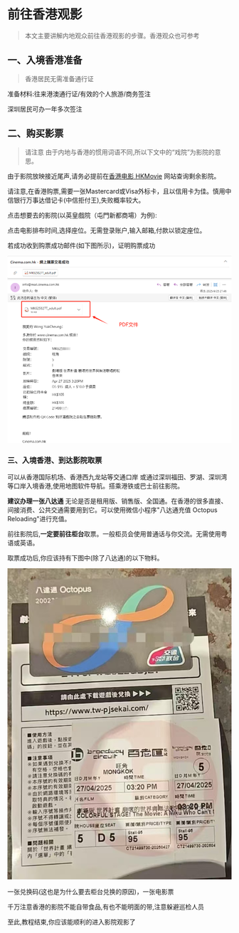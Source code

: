 # 前往香港观影

> 本文主要讲解内地观众前往香港观影的步骤。香港观众也可参考

## 一、入境香港准备

> 香港居民无需准备通行证

准备材料:往来港澳通行证/有效的个人旅游/商务签注

深圳居民可办一年多次签注

## 二、购买影票

> 请注意 由于内地与香港的惯用词语不同,所以下文中的“戏院”为影院的意思。

由于影院放映接近尾声,请务必提前在[香港电影 HKMovie](https://hkmovie6.com/movie/016c22be-3bf7-4859-a8b4-65a9539547db/%E5%8A%87%E5%A0%B4%E7%89%88_%E4%B8%96%E7%95%8C%E8%A8%88%E7%95%AB_%E5%B4%A9%E5%A3%9E%E7%9A%84%E4%B8%96%E7%95%8C%E8%88%87%E7%84%A1%E6%B3%95%E6%AD%8C%E5%94%B1%E7%9A%84%E5%88%9D%E9%9F%B3%E6%9C%AA%E4%BE%86) 网站查询剩余影院。

请注意,在香港购票,需要一张Mastercard或Visa外标卡，且以信用卡为佳。慎用中信银行万事达借记卡(中信拒付王),失败概率较大。

点击想要去的影院(以英皇戲院（屯門新都商場）为例):

点击电影排布时间,选择座位。无需登录账户,输入邮箱,付款以锁定座位。

若成功收到购票成功邮件(如下图所示)，证明购票成功

![购票成功](./imgs/ec3980a5edf354a635f895c58dcdede.png)

### 三、入境香港、到达影院取票

可以从香港国际机场、香港西九龙站等交通口岸 或通过深圳福田、罗湖、深圳湾等口岸入境香港,使用地图软件导航。搭乘港铁或巴士前往影院。

**建议办理一张八达通** 无论是否是租用版、销售版、全国通。在香港的很多直接、间接消费、公共交通需要用到它。可以使用微信小程序"八达通充值 Octopus Reloading"进行充值。

前往影院后,**一定要前往柜台**取票。一般柜员会使用普通话与你交流。无需使用粤语或英语。

取票成功后,你应该持有下图中(除了八达通)的以下物料。

![cdf152ccaa1ba52815c983d37f846d0.jpg](./imgs/cdf152ccaa1ba52815c983d37f846d0.jpg)

一张兑换码(这也是为什么要去柜台兑换的原因)，一张电影票

千万注意香港的影院不能自带食品,有也不能明面的带,注意躲避巡检人员



至此,教程结束,你应该能顺利的进入影院观影了


